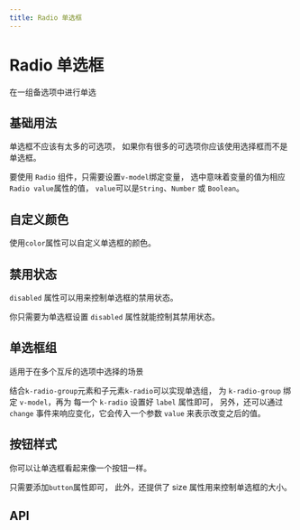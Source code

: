 ```yaml
---
title: Radio 单选框
---
```


# Radio 单选框

在一组备选项中进行单选

## 基础用法

单选框不应该有太多的可选项， 如果你有很多的可选项你应该使用选择框而不是单选框。

要使用 `Radio` 组件，只需要设置`v-model`绑定变量， 选中意味着变量的值为相应 `Radio value`属性的值， `value`可以是`String`、`Number` 或 `Boolean`。

<demo path="./basic.vue" />

## 自定义颜色

使用`color`属性可以自定义单选框的颜色。

<demo path="./colorRadio.vue" />

## 禁用状态

`disabled` 属性可以用来控制单选框的禁用状态。

你只需要为单选框设置 `disabled` 属性就能控制其禁用状态。

<demo path="./disabled.vue" />

## 单选框组

适用于在多个互斥的选项中选择的场景

结合`k-radio-group`元素和子元素`k-radio`可以实现单选组， 为 `k-radio-group` 绑定 `v-model`，再为 每一个 `k-radio` 设置好 `label` 属性即可， 另外，还可以通过 `change` 事件来响应变化，它会传入一个参数 `value` 来表示改变之后的值。

<demo path="./radioButtonGroup.vue" />

## 按钮样式

你可以让单选框看起来像一个按钮一样。

只需要添加`button`属性即可， 此外，还提供了 size 属性用来控制单选框的大小。

<demo path="./buttonStyle.vue" />

## API

<API src="./radio.json" lang="zh"></API>

<API src="./radio_group.json" lang="zh"></API>
